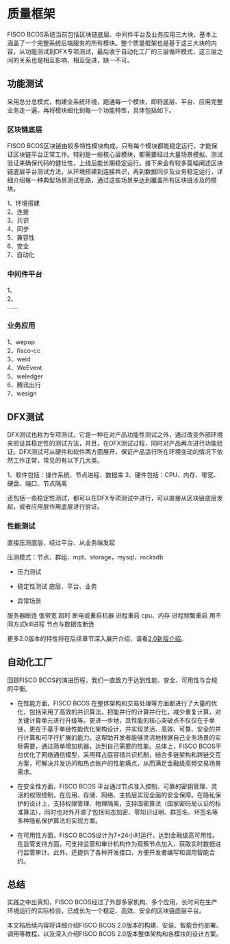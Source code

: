 # 质量框架

FISCO BCOS系统当前包括区块链底层、中间件平台及业务应用三大块，基本上涵盖了一个完整系统后端服务的所有模块。整个质量框架也是基于这三大块的内容，从功能测试到DFX专项测试，最后收于自动化工厂的三层循环模式，这三层之间的关系也是相互影响、相互促进，缺一不可。



## 功能测试

采用总分总模式，构建全系统环境，跑通每一个模块，即将底层、平台、应用完整业务走一遍，再将模块细化到每一个功能特性，具体包括如下。   

### 区块链底层    
FISCO BCOS区块链由较多特性模块构成，只有每个模块都能稳定运行，才能保证区块链平台正常工作。特别是一些核心层模块，都需要经过大量场景模拟、测试验证来确保代码的健壮性，上线后能长期稳定运行。接下来会有较多篇幅阐述区块链底层平台测试方法，从环境搭建到连接共识，再到数据同步及业务稳定运行，详细介绍每一种典型场景测试思路，通过这些场景来达到覆盖所有区块链涉及的模块。    
  
1、环境搭建        
2、连接  
3、共识    
4、同步        
5、兼容性   
6、安全  
7、自动化  


### 中间件平台  
1、   
2、   
......  

### 业务应用  
1、wepop  
2、fisco-cc   
3、weid  
4、WeEvent  
5、weledger  
6、腾讯出行  
7、wesign


## DFX测试
DFX测试也称为专项测试，它是一种在对产品功能性测试之外，通过改变外部环境来验证其稳定性的测试方法，并且，在DFX测试过程，同时对产品再次进行功能验证。DFX测试可从硬件和软件两方面展开，保证产品运行所在环境变动的情况下依然工作正常，常见的有以下几大类。

1、软件包括：操作系统、节点进程、数据库
2、硬件包括：CPU、内存、带宽、硬盘、端口、节点隔离

还包括一些稳定性测试，都可以在DFX专项测试中进行，可以直接从区块链底层发起，或者应用层作用底层进行验证。
### 性能测试  
直接压测底层、经过平台、从业务端发起  

压测模式：节点、群组、mpt、storage，mysql、rocksdb

- 压力测试


- 稳定性测试
底层、平台、业务

- 异常场景

服务器断连
低带宽
超时
断电或重启机器
进程重启
cpu、内存
进程频繁重启
用不同方式kill进程
节点与数据库断连

更多2.0版本的特性将在后续章节深入展开介绍，请看[2.0新版介绍](./what_is_new.md)。

## 自动化工厂
回顾FISCO BCOS的演进历程，我们一直致力于达到性能、安全、可用性与合规的平衡。

- 在性能方面，FISCO BCOS 在整体架构和交易处理等方面都进行了大量的优化，包括采用了高效的共识算法，把能并行的计算并行化，减少重复计算，对关键计算单元进行升级等。更进一步地，其性能的核心突破点不仅仅在于单链，更在于基于单链性能优化架构设计，并实现灵活、高效、可靠、安全的并行计算和可平行扩展的能力。这帮助开发者能够灵活地根据自己业务场景的实际需要，通过简单增加机器，达到自己需要的性能。总体上，FISCO BCOS平台优化了网络通信模型，采用拜占庭容错共识机制，结合多链架构和跨链交互方案，可解决并发访问和热点账户的性能痛点，从而满足金融级高频交易场景需求。

- 在安全性方面，FISCO BCOS 平台通过节点准入控制、可靠的密钥管理、灵活的权限控制，在应用、存储、网络、主机层实现全面的安全保障。在隐私保护的设计上，支持权限管理、物理隔离，支持国密算法（国家密码局认证的标准算法），同时也对外开源了包括同态加密、零知识证明、群签名、环签名等多种隐私保护算法的实现方案。

- 在可用性方面，FISCO BCOS设计为7×24小时运行，达到金融级高可用性。在监管支持方面，可支持监管和审计机构作为观察节点加入，获取实时数据进行监管审计。此外，还提供了各种开发接口，方便开发者编写和调用智能合约。

## 总结

实践之中出真知，FISCO BCOS经过了外部多家机构、多个应用，长时间在生产环境运行的实际检验，已成长为一个稳定、高效、安全的区块链底层平台。

本文档后续内容将详细介绍FISCO BCOS 2.0版本的构建、安装、智能合约部署、调用等教程，以及深入介绍FISCO BCOS 2.0版本整体架构和各模块的设计方案。

